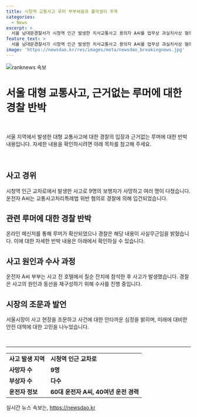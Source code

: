 ```yaml
---
title: 시청역 교통사고 루머 부부싸움과 풀악셀이 주목
categories:
  - News
excerpt: >
  서울 남대문경찰서가 시청역 인근 발생한 치사교통사고 용의자 A씨를 업무상 과실치사상 혐의로 입건했다. 이에 관련된 루머가 온라인에서 퍼지자 경찰은 해당 내용을 사실무근으로 반박했다. A씨는 경기도 안산 소재 버스회사에 속한 시내버스 기사로 알려졌으며, 40여 년의 운전 경력을 가지고 있다. 사건과 관련된 자료와 목격자 진술 등을 토대로 경찰은 사고 당시의 상황과 가해 차량의 동선을 조사 중이다. 사고 당일 A씨 부부는 시청역 인근에서 칠순 잔치에 참석한 후 차량 사고를 일으킨 것으로 확인됐다.
feature_text: >
  서울 남대문경찰서가 시청역 인근 발생한 치사교통사고 용의자 A씨를 업무상 과실치사상 혐의로 입건했다. 이에 관련된 루머가 온라인에서 퍼지자 경찰은 해당 내용을 사실무근으로 반박했다. A씨는 경기도 안산 소재 버스회사에 속한 시내버스 기사로 알려졌으며, 40여 년의 운전 경력을 가지고 있다. 사건과 관련된 자료와 목격자 진술 등을 토대로 경찰은 사고 당시의 상황과 가해 차량의 동선을 조사 중이다. 사고 당일 A씨 부부는 시청역 인근에서 칠순 잔치에 참석한 후 차량 사고를 일으킨 것으로 확인됐다.
image: 'https://newsdao.kr/res/images/meta/newsdao_breakingnews.jpg'
---
```


<p><img src="https://newsdao.kr/res/images/meta/newsdao_breakingnews.jpg" alt="ranknews 속보" /></p>

<h1>서울 대형 교통사고, 근거없는 루머에 대한 경찰 반박</h1>

<p data-ke-size="size16">&nbsp;</p>

<p data-ke-size="size16">서울 지역에서 발생한 대형 교통사고에 대한 경찰의 입장과 근거없는 루머에 대한 반박 내용입니다. 자세한 내용을 확인하시려면 아래 목차를 참고해 주세요.</p>

<p data-ke-size="size16">&nbsp;</p>

<h2 data-ke-size="size26">사고 경위</h2>

<p data-ke-size="size16">시청역 인근 교차로에서 발생한 사고로 9명의 보행자가 사망하고 여러 명이 다쳤습니다. 운전자 A씨는 교통사고처리특례법 위반 혐의로 경찰에 의해 입건되었습니다.</p>

<h2 data-ke-size="size26">관련 루머에 대한 경찰 반박</h2>

<p data-ke-size="size16">온라인 메신저를 통해 루머가 확산되었으나 경찰은 해당 내용이 사실무근임을 밝혔습니다. 이에 대한 자세한 반박 내용은 아래에서 확인하실 수 있습니다.</p>

<h2 data-ke-size="size26">사고 원인과 수사 과정</h2>

<p data-ke-size="size16">운전자 A씨 부부는 사고 전 호텔에서 칠순 잔치에 참석한 후 사고가 발생했습니다. 경찰은 사고의 원인과 동선을 재구성하기 위해 수사를 진행 중입니다.</p>

<h2 data-ke-size="size26">시장의 조문과 발언</h2>

<p data-ke-size="size16">서울시장이 사고 현장을 조문하고 사건에 대한 안타까운 심정을 밝히며, 미래에 대비한 안전 대책에 대한 고민을 나누었습니다.</p>

<p data-ke-size="size16">&nbsp;</p>

<hr>

<table>
    <tbody>
        <tr>
            <td><b>사고 발생 지역</b></td>
            <td><b>시청역 인근 교차로</b></td>
        </tr>
        <tr>
            <td><b>사망자 수</b></td>
            <td><b>9명</b></td>
        </tr>
        <tr>
            <td><b>부상자 수</b></td>
            <td><b>다수</b></td>
        </tr>
        <tr>
            <td><b>운전자 정보</b></td>
            <td><b>60대 운전자 A씨, 40여년 운전 경력</b></td>
        </tr>
    </tbody>
</table>
실시간 뉴스 속보는, <a href="https://newsdao.kr" rel="dofollow">https://newsdao.kr</a>


